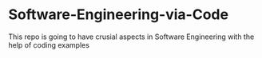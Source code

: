 # Software-Engineering-via-Code
This repo is going to have crusial aspects in Software Engineering with the help of coding examples
